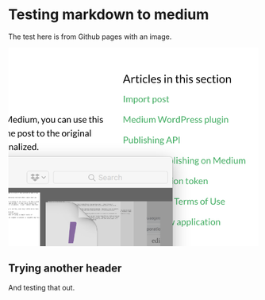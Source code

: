 # Testing markdown to medium

The test here is from Github pages with an image.

![image-20190125170207770](image-20190125170207770.png)



## Trying another header

And testing that out.